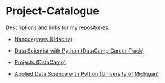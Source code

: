 # Project-Catalogue

Descriptions and links for my repositories.

- [Nanodegrees (Udacity)](https://github.com/iDataist/Project-Catalogue/blob/master/Udacity%20Nanodegrees.md)

- [Data Scientist with Python (DataCamp Career Track)](https://github.com/iDataist/Project-Catalogue/blob/master/DataCamp%20Data%20Scientist%20with%20Python.md)

- [Projects (DataCamp)](https://github.com/iDataist/Project-Catalogue/blob/master/DataCamp%20Projects.md)

- [Applied Data Science with Python (University of Michigan)](https://github.com/iDataist/Project-Catalogue/blob/master/University%20of%20Michigan%20Applied%20Data%20Science%20with%20Python.md)
